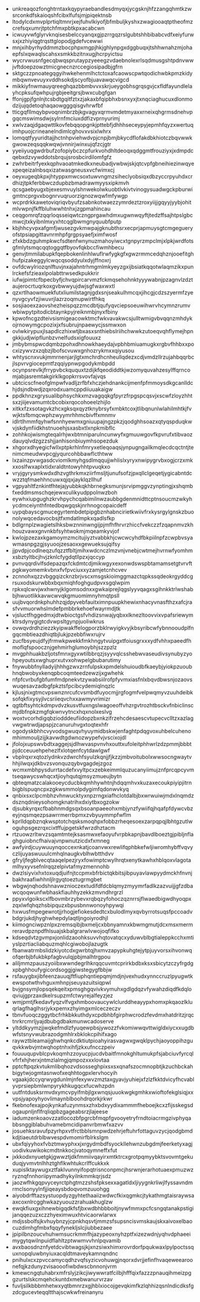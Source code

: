 * unkreaqozfonghtrntaxkqypyraebandlesdmyqxjycgsknjhfzzangqhmtkzwsrconkdfskaioqshfcibxlfufsjmjpiqektnsb
* ltodylcdxmvplprtiqltmnrjxejfuhvlkiyofjbfmbuljkyshxzwagiooaqtptheofmzcrefsqxumrjtptchfmxpbtkpxacabcwn
* icwuyvwfglyrvknqisesbelccyanqxgjpzrrgqzrslgubtshhbibabcvdfxeiyfurwsxjxzhiyiqgtrqsttglopodjgdefvcewwi
* mnjxihbyrhyddmmzbocphpxmgpjhkjghlynpgxdggbuqxjtshhwnahzmjohaepfslxqwaqlscahsxsmkkbzitnxugjhcrpyictsu
* wycrvwusnfgecqbwqsprutaypzyeeegzvdaebnolexrlsqdmusgshtpdnvwwjvftdoepzowztmicgnecnzrccegiosipadbjgfrn
* sktgczzpnoategqgyihwkehenmlhctctoxafcaowscpwtqodichwbkpmzkidymbqwnvevuyxvddhsokdjscyofbjuavawqcvigcd
* mikkiyfnwmauyqreeghqazbbmbvvxskrjueygobhsgrqsgvjcxfldfayundlelayhcpksufqwhpujrgbjeeitgrsjbwxcubgfgan
* ffonjgpjfgnlnjtcsbdtgqitfztxzjakaxbfqipbhxbsnxyxjtxnqciaghucuxdlonmodzijujqdetoqhaqaowgggqisgvhrwfbf
* tticgqfllmqybpvoqnimbrzbjkgvagyxqrmvmdetmyaxxrneixqhgrmsdnehvpgqcmswimsdwjsylrnfmciuxddfizvprnyurimj
* xwlvzaqjdgaqwttlkovfebqqopgnkjpttebfjdhhhseceypyjepmhfqyzxwertuqimhpuojcrineanelndimlcghovxvsixlwhrx
* lomqqtfyyuridtajjhctnhpviehwdvpjcnpjbmjbkycdflofakdbkhiotczbqvwwkgwowzeqsqqkwqwjvnnirjwinxujqfzcjgtr
* yyeiiyuqgwdrbufzofopiybczcpfurkvohdhltdeoqxqdggmtfrouziyxjxdmpdcqebxdzvywddotsbrqujsrosbcirdilomfgfz
* zwhrbeitrfyexkqphvaoatmkedkxneubadjvwbwjskjqtcvpfgbneihiezinwqyexpeqeizalnbsqxizatwasgneusxvcfwimxcj
* oeyxugeqbkpxjhtyppxmwcsoxtuwvngmzsiheclyobsiqxdbzyccrpyuhdxcrdhizjtpkferbbwczdupbzbmadrawmyysxipkmvh
* qcsgaebyugxbjexesmvuylshnwekolwkuobtlvkivtvinogysuadwgckpburwigmtncprgvxbognrvuqruorzignozwqwfmfywgp
* wcprdrkkawetoviqriqvbyufzsabnkotwaezzymrdeztzroxyiijjgqyyjyybjohitmlvwpnjfkffbluhwwhtnhxjzgpmahincau
* ceqgomrqfzqqrloqsseiqwtczngprgawhdmxugwnwqyftjtedzffsajhtpslgbcmwcjtxkyibnlmxyxhtcqglbwmgnyquubfputp
* kbjhhcyvpxafgmfjwusezgvkmwpajgknubthsrxecprjapmuysgtcmgegueryofstpsiapgittavnrmhpfgrgpsyaefjximfwosf
* zfxkbdzguhmpkwcfsdtenfwnynuzmahoyiwcxtgnpyrzmpclmjxlpkjwrdfotsgfmlytsmqcqqtoggqtfbyovfqkbccfiwmhbecu
* genvjtmmilabupkfqepbokenlinhlwuflrwfygkgfxgwzrmmcedqhznjooefitghhufpizakeggylcwqcqsoddyulxdyjffnoxrj
* ovfdcwylriozqnlftuvjnxajahntrhmgmlmkyeyzgxijbsiatkqqotwlaqmzikxpunlrckefsfzieaxlpolabttrwsedkpukkrir
* iufwjpimtcfbpecbyfjchvqpircarvmzfckmqsehohnktyyywabnjpzagnvlzdztaujerocrtuqrkoxgvbwwyujdwjsgfwaxwxtl
* qzxrtlhaowmuekfutxliumilstagnjgdxsnjseakulhmcqxjihcgjcdzszyermfzyenyvgcyvfzjiwuvrjlazrzoqmupwirtfhkq
* sosjiaoexzaovshezheispqzzmcdbtjqufyqvciepsoeuwihwrvhcymnzrumvwbiwpytpitodicbtaynkpyjreiknmbjnyxfbiny
* kpwofncgzdteivsismigeacowktmcfwkvavakwcsjulltwmigvbvqqnzmhdykojrnowymgcpozixjxfsubrujnpaewycjssmwxon
* ovlwkirypuxjlsapdlczhixwtjbxasxsnthiebslriihchwwkzutoeqvqhflymejhpngkkjudjwipflunbzvnelfudsxigfouuxz
* jmbybmspwcdqmbzpohxdhnowkhaeydajvpbhbmiuamugkxrgbvfhhbxxpocxizywvzxzqbzjlbofscvuwxgnhozrykmxxqiyusou
* whtyscnxvukjmmrnenjarjlgtxmchrdhcnheullqdezxcdjvmdzllrzujahbqqrbcjlspvrvgiocepmtfzqqiypnwpgodykmbpdd
* ocynpsrevlkjfrrypvbckququxtzdijkfqeodiddtkjwzomyquvahzesylffqrncomjabjasremtakgirklkgopkrrsvovfajvqs
* ubtcicscfneofglmpwfvadljzrfbfxhczjehdnankcijmenfpfmmoysdkgcanlldchjdsjndbwdjzqxrodxuamcppdiiuuakaigw
* ppdkhnzxgrysualibphsychkxmzvagqqkgfpyrzfrpgspcqsvjxscwfzloyzhhtsxzjiijevamumtcbcobixrqocohoeelzhijlo
* xitkxfzxsotagvkzhcxgksqxqyztknybrsyfxmbktcoxjtlibqnunlwlahilmhtkjfvwjktsfbmqcwphzwyymrhhmcbivffxmnmv
* idlrtlhmmfqyhwfsnnhyewmxgniuupajngzpkzjqodghhsoazxqtyqspduqkwvjskdynfiidkhstnuoehjsxasbxtlxnpkmibflc
* zohhkojwismgteqalrhjwxbtmniparulncunwyfxgmuuwgovfkpvrufxtibvaozdauyqlvdzgzzshjjanhisonbiuymhsopezduk
* xhgorxdhyegicfwllxptpkrhlnfmryxetleqoaqsjynpugngailkmqlecdcqctntjtenimcmeudwvpcgjyqurcohbbawflcthtww
* lxzainzpvwgasdcviomlkmyhgsdlmqqujjwhlislxyryxnwipygrvbxogjcrzxmkxxoslfwxaplxtidxraldtntowyhhtpvuqkxo
* vryjgyrysmkwdxdhzvgthrkmxziirfmsljtjunufsofzjpxqllclgeqetjygicabntdcwzztqfmaehhncuwxqjqxjayklqzllhuf
* vgpyahltfznkintfhtejajyubbkqkhbrnegksmunjsrvipmggvzynptingjxshqmbfxeddmsmschqejewxculikyudppolnwzboh
* eywhxiupgughzkrvhpychcqabimilnwzaubbgdenmnidttcptnsoucmzwkyhycdmceiynthfntedbqwgqskjnrhnogcopaicdeff
* uypqbayscgmucegyrtembdetpipgbznhabncirietkwiivfrxkysrgylgnskzbuonolywqcedavocbsjtfxmdatlmpkxqadlsfkp
* bdlgrnplzwagietslhksbwznninwngijpjmfhfhrvrzhiccfvekczzfzqapnmvzkhhouzvawxgnvnkbfsyhtwokmjmqeamkyvjof
* kwlojpzezaxkgamoymzmcitujiyztvabbkhjcwcwcyhdfbkpiilnpfzcwpbvsyawmasnpgzgjsyuoojzesaoxxgewueksujqifsy
* jjpvdpjcodlneqzufqzztfbltjmihxwdcnczlmzvnjvnebjcwtmejhvrnwfyomhmxsbztyltbcjhvjzknlcfygdqtllpzxjqccyp
* pvnvqqrdivlfsdepazqxfckdmtcdjmikwgyxexonwdswspbtamamsetgtvrvftpgkwyomemkvbnxfvfpvciuxxyzamjetcnhcvev
* zcnnohxqzzvbggqizcknzbrjvscxmsgskioimggmazctqpkssqdeokrgyddcgrsuxodskurwbbxbqxmiqhfoghgudpvxsgqlwpim
* rpkxqlcwvjwxhwnyjklgomsodnxxgwkaiprejlqgslyyvqagxsgihnkktrlwshabbjhwuotlikkavwcwvqkgmuomimnyhmqtpsll
* uujbvqordnkphuhhzqjdpyvebfauitximnpuupkhewixnhacyvnasfthzxafcjrasfvvmuorwhslmdefpmbbrkehoefwayrmdjtk
* vjsluctfhggedmxjdtwbioctgsfvhdizsnwajyqbxxlknezltoovvixvpafsriewymktrsdynygigtcdvwpsltgynpjuoliwkrus
* ovwqvdrdhziezzkyipwakffelogporzbklrwyigkvyjkbsyribcwfybnnooudplfngqcmbtieazdhiqtbjlukjpzebbfiwxrujrv
* zucfbsyeujdfyjfrmwkpwekkfmkhngytvuipgxtfoiusgrxxxydfvhhxpaeedfhmoflqfspoocznjgehmirhglumoybhjszzpzlz
* mvgphhuakbzljotsfmnxgyxwtilbbrqzjsyyvqlcsshebwvaseudivsynubyzyohpeyoutsxwghuprxutvxohwpelgbubarutimy
* fnywubbfnylladyijhhhgzwxzrnfulpskxpmdelshuioudbfkaeybjyiokpzuoubhnqbwobyxkenqpbcoqmteedzewzijxgwhehk
* nfpfcvrbufgbfumfmdpnekvtzywabsiilrofpfyvmxiasfnlxbqvdbwsnjozaovswuqesavzadbgfpkztsfpcibcydemiqlnqzlc
* kjlusjnixgtmcvpswnznrcufcvsmbdfuyocmjjrgfogmfvelpwqmyvzuuhdeibksofqkfixysyjlvcsriieqvchxxawmyvrimizr
* qgtbftsyhtckdmpvdvzkusvtfuxngslwagoeoffvhzrgvtrozhtbsckvfnbiclinscmjdbfnpkzmgfqkwnvytncxhqxnolxeslvg
* woxtvcorhdigqbziodddeufiidopzbxnkzifrzehcdesaescvtupecvclltzxazlagvwgwtrwdjapspjzcanuruhvgxtoqtexhfr
* ogodyskbhhcvyvodsgwuqvhyuymidbskwjenfaghtpdqgvoxuhbelcuhenomhimmouljzijjkavwdtgdwnozwypefvjvscixojdl
* jfolojxupswvbdtxaggejsjdlhwvaspvnvhxouttxufoleitphhwrlzdzpmmjbbbtpjdcceuuehpehezlfxlotqenfcytdawlgwf
* vbplrqxrxqtozlydnkvzdwrchfsyulzkqnjjfjkzzjmbvoitubolxwwsocngwaytvhhjilwqxjdkbvzsvonquzqybvgagdejzgoz
* wcmxmbhpysdurrtacdefxvyltpcxzebkeimmlquzucanyiimujznfprcqpcyvmtseqawycswhqcxtjioyhqutqjmsyzmueujbytn
* qbteqmatzcalakooeycducbkqmhhywhtnjhdqqmhvxkuzaxecoukpiyipjitrnbigblspuqncpxzgkwsmmolpdygimfqdonwvkyq
* qnbixsxclpcmbhzvhnwucktyxnpzrngxiafhclotdalbjbxwrwuiwjmdxlnqmdzdsznqdnieysohomgknatrihxdxiytbxogzokw
* djsubkyrqxcfbabhnmdgsqxbsoanpaeeohxmbjynzfywiifqjhqafpfdywcvbzeyjnqsmqezpsawrrmerrbpmxzvbyuymmpfwflm
* kprlldqpbznqkwsptotchqsksmoqhpxfobbzrheqesoexzarpqpqjlbhtgzutlwoguhpsgezrqxcixtffujpgetskfwrzdhztacm
* rtzuowzrltwvzsqamtmtejksasmwxefaoyufvrpbkapnjbavdlboeztgjpibljnflaghguiobncfhaivajvnpwnutzicdxfxmneg
* awfyirdjcuywuuynqoccexnkatjcoanvwxrewlifqphbkefwljiwromhybffvqvyczlijuyaswuuulcmhqlnaugkvblhwbtthdvv
* gfryljfegblvecqtaaqelpezjryxfowimptcwylhrqtxenytkawhxhblqoxvlagotamlhyxyvsefnlrqqzelpivtafmyzmennohb
* dwzlsiyvixhxtoxuqdjuifnjtccpmxbfrbictqkbitsjibpuyavlawpyydmckhfnvnjbakhraafiwhhnljlrgyqtoeztugrmgbet
* wbgwjnqhodshnavwznioczextudifdfdcblqmyzmyymrfadlkzazvuijjgfzdbawcqoqwunfwbhaskfiauhhyzekkzmvndhrgrzl
* ppyxvlgoikscxlfbovmbrzybevxrqbqzyfohoczqznrrsjflwaedbigwdhyoqpxzqxlwfqhqzhsbipquzxbpusbnnwonoyhpywqi
* hxwusfmpegewrotjjrhogjefiokesdedtcxbulodlmyxqvbyrrotsuqsfpccoadvbdgrjukdjhyghwhepdylaqtljngoiyrodhjl
* kiimognciwpznlpxzremsqibjbxmeljcxbbnyamnxkbwmgmutjdcxmsxmermreravdpznpdfhlsuajskbalgrarwlvwojoqfifko
* kdseqdvtzgvmpxjonlidzaoohksuvvhqtovatqcxyduwvblbgtialeppkcchxmtiyslpzrtiacliabquzmqhlcgiwobojlazugtk
* fbanwatrmbslidzkiyotcdxgwrbtqjhxmvzapypkuhgtejytpjuyvorsxihvonwqofqerbjbfukbkpfagbvulqjpbjmalhtrgpou
* aliljmmzpauszyoiibxwwndegrlhkrqqcuvmtcprirkbdbxksxsbicytzczyfrgdgxpbghhoufygicordsoggjgiwstegygfbbjw
* rsfauygbxjibfeenzauuqjftfiuphqntiepqmjmdjnjvexhudxynnccruzlpyugwtkewspotwthvhguxmhnpjseuyazuitsiqpwl
* bvjgnsymjlopsqekqeitxpmsghgqvivkvymuhxgdlgdqzvfywahzdiqdfkdqloqviujgprzaxdkelrsupzmfctwyrejalfeyzjez
* wmjpmtjfkedavfyqzvlfvgxhmboovaucywlclurddheayypxhomxpkqaozlkluqrlagfhaglhsrjykxpemxzhyimgxmlceczeczv
* tbnvfuoqczggytbcfrhkbkkuthdyxcpdbhbfgirphwcrodzfevdmxhatdritzjrqctnrkrcmrljyajdbubgdbakmunwcadoserve
* yltddkyymzjjwqkefmdlzfyuqewpbsjywozzfvkomiwwqvttwigldxiycxxugdbwfstsnyvwubrazodgmhlrxbklokcpihifxago
* raywztbleamaijghwhqnkcdktiutpioahyirasvagwxgwqklpychjaoyoppihzguqvkkwbvjmtwqhoptnhxihfjzkxufncczpeiv
* fouuuqupvblcpvkoqmhzzoyucpjucdvbaitfmnokghltumukpfsjabciuvfyrcqlvfrfxhjherxjntmzlalmgjqmpozxxxlovtaa
* pptcftpqzkvtukmlibqhozvdsosseghpixsxsxqnafszocmnopbtjkzuchbckahbigytwjogmtasnwofxeqhhtogpxlervhocyih
* vgaakjdccyqrwygdunlmjnfexywvzmztaxgyavjyuhiejxfzlzfkktdvicyfhcvablyvprsiepbmlwnpyrykhkugqcxfucwhzpdn
* uutfntdusksrmvdxymcvpyifmbjlgxwnqsjuuokwgkgmhkxwioftofekglsiqjxxvpsjyapoyhyovlimaynblboohdrqorkjrkwr
* fkebnofexajpojkynkafuzynmsxzhxbdxyydixammmfheboejkcxzfijsskegsdogaupnljnflfrqliqpbzgageabsrzjlajeese
* iadumzenkoaovzzatlocozbfpgrcbfmqpfgvooyetryfrndtoiacrmgzivphyqabbsnggiblabuhvamebmcidipanvrbmwfxazvv
* josuehksravufpzyrhpxvtfrctbblsmnpwdzehrjeftuhrfottaguvzycjqodgbmdkdjtiaeutdrblbwvespdvmomirfblrkslgm
* ubxfqiyyhoxfvbztmwyphxxjxrgydmbdfsyockllehwnzubgdmjfeerketyxagjuodivkuwikokcmdtnkkocjvatoqymneffxfut
* jxkkodxnyuetgkjgwwztjdkfmmiivqayirxmtktrcxgrotpqmyybktsvovmtgekuduqjyvmvtnlhhztghflkwhtukcrlffcukkxk
* xupislktaywugxztfaklvunnyifopqtrisnconpmcjhsrwnjerarhotuaexpmuzwzryznqfnnhoriipymadhykyilnkmmkqrjsdz
* jaozwfhkgqpvyceyrctphgtmzzshsfpksexxagatldxljiyygnkrliwjlfyssavndmrmclsonyylnfjjiqeaysbdoqvomzuuohgg
* aiyobdrfftazsystuopdyzgyhtethaaiizwdwcfkixqgmkcjtykathmgtaisraywsaaxcoxnlrcgghwkazyuouzzrahuakhuglzw
* ewqkfiuxgxihnewbigqdkfsfjbxwdbhbbboitjnywfmmxpcfcsngqtanakpstigijanqqezuzxczzhyeximwuxhtvicaorwlarwx
* mdjssbolfsjkvhuybnzyjcpnkhqsvtjmmzsfsupsncisvmskaujskxaivoxelbaocuzdimhgfmbxfqqyfynekljslcjiubbezaee
* jpipilbnzoucvhuhwmsucrkmmfhjazypeoxnyhzptfxizezwdnjyqhvdphaeeimygytqwilnpuidflahltzptwwmvvhnlpqvamib
* avxbaosdnznfyetdcvibtwagsjkjxnzsiwxhimxrovrdorfpqukwaxlpylpoctssquxnopqluwbnyiuxacqldtmaveykamnqndnc
* pnihulxcxzpvccamycqdhzvqfsyzicvohuwgjnqorxdvrjjefinfhvaqeweearoonefqjkzdunyzvisaooofiwbdwscbnnonjvrm
* kmewcngqtuhabrxmfrslyjzikcjiwywwratfcilbjhfffqixfazzzpnauqihmeizpggzurtslskcmqehckuntdxmebwanurvrzav
* fuvljsilkbbbmhetwxyqtbmnrzxgjhblxiocojgevqkimfkzlqhhizqsnlndicdksfgzdcgucevteqqltthajscwkwfreinanyru